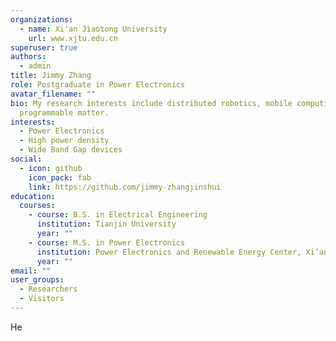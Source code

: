 ```yaml
---
organizations:
  - name: Xi'an Jiaotong University
    url: www.xjtu.edu.cn
superuser: true
authors:
  - admin
title: Jimmy Zhang
role: Postgraduate in Power Electronics
avatar_filename: ""
bio: My research interests include distributed robotics, mobile computing and
  programmable matter.
interests:
  - Power Electronics
  - High power density
  - Wide Band Gap devices
social:
  - icon: github
    icon_pack: fab
    link: https://github.com/jimmy-zhangjinshui
education:
  courses:
    - course: B.S. in Electrical Engineering
      institution: Tianjin University
      year: ""
    - course: M.S. in Power Electronics
      institution: Power Electronics and Renewable Energy Center, Xi’an Jiaotong University
      year: ""
email: ""
user_groups:
  - Researchers
  - Visitors
---
```

He